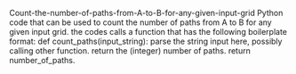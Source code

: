 Count-the-number-of-paths-from-A-to-B-for-any-given-input-grid
Python code that can be used to count the number of paths 
from A to B for any given input grid. the codes calls a 
function that has the following boilerplate format:
def count_paths(input_string):
parse the string input here, possibly calling other function.
return the (integer) number of paths.
return number_of_paths.
